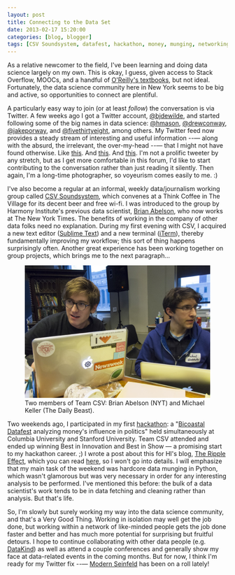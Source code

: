```yaml
---
layout: post
title: Connecting to the Data Set
date: 2013-02-17 15:20:00
categories: [blog, blogger]
tags: [CSV Soundsystem, datafest, hackathon, money, munging, networking, politics, Twitter]
---
```


As a relative newcomer to the field, I've been learning and doing data science largely on my own. This is okay, I guess, given access to Stack Overflow, MOOCs, and a handful of [O'Reilly's textbooks](http://shop.oreilly.com/category/get/data-science-kit.do), but not ideal. Fortunately, the data science community here in New York seems to be big and active, so opportunities to connect are plentiful.

A particularly easy way to join (or at least _follow_) the conversation is via Twitter. A few weeks ago I got a Twitter account, [@bjdewilde](https://twitter.com/bjdewilde), and started following some of the big names in data science: [@hmason](https://twitter.com/hmason), [@drewconway](https://twitter.com/drewconway), [@jakeporway](https://twitter.com/jakeporway), and [@fivethirtyeight](https://twitter.com/fivethirtyeight), among others. My Twitter feed now provides a steady stream of interesting and useful information --— along with the absurd, the irrelevant, the over-my-head --— that I might not have found otherwise. Like [this](http://blog.yhathq.com/posts/10-R-packages-I-wish-I-knew-about-earlier.html). And [this](http://intridea.github.com/stately/). And [this](http://datahackermd.com/2013/language-use-on-github/). I'm not a prolific tweeter by any stretch, but as I get more comfortable in this forum, I'd like to start contributing to the conversation rather than just reading it silently. Then again, I'm a long-time photographer, so voyeurism comes easily to me. :)

I've also become a regular at an informal, weekly data/journalism working group called [CSV Soundsystem](http://csvsoundsystem.com/), which convenes at a Think Coffee in The Village for its decent beer and free wi-fi. I was introduced to the group by Harmony Institute's previous data scientist, [Brian Abelson](http://brianabelson.com/), who now works at The New York Times. The benefits of working in the company of other data folks need no explanation. During my first evening with CSV, I acquired a new text editor ([Sublime Text](http://www.sublimetext.com/2)) and a new terminal ([iTerm](http://iterm.sourceforge.net/)), thereby fundamentally improving my workflow; this sort of thing happens surprisingly often. Another great experience has been working together on group projects, which brings me to the next paragraph...

<figure>
  <img src="/assets/images/team_csv_at_hackathon.jpg" alt="team_csv_at_hackathon.jpg" width="600">
  <figcaption>Two members of Team CSV: Brian Abelson (NYT) and Michael Keller (The Daily Beast).</figcaption>
</figure>

Two weekends ago, I participated in my first [hackathon](http://en.wikipedia.org/wiki/Hackathon): a "[Bicoastal Datafest](http://www.bdatafest.computationalreporting.com/) analyzing money's influence in politics" held simultaneously at Columbia University and Stanford University. Team CSV attended and ended up winning Best in Innovation and Best in Show — a promising start to my hackathon career. ;) I wrote a post about this for HI's blog, [The Ripple Effect](http://harmony-institute.org/therippleeffect/), which you can read [here](http://harmony-institute.org/therippleeffect/2013/02/13/hi-data-analysts-make-music-at-bicoastal-datafest/), so I won't go into details. I will emphasize that my main task of the weekend was hardcore data munging in Python, which wasn't glamorous but was very necessary in order for any interesting analysis to be performed. I've mentioned this before: the bulk of a data scientist's work tends to be in data fetching and cleaning rather than analysis. But that's life.

So, I'm slowly but surely working my way into the data science community, and that's a Very Good Thing. Working in isolation may well get the job done, but working within a network of like-minded people gets the job done faster and better and has much more potential for surprising but fruitful detours. I hope to continue collaborating with other data people (e.g. [DataKind](http://datakind.org/)) as well as attend a couple conferences and generally show my face at data-related events in the coming months. But for now, I think I'm ready for my Twitter fix --— [Modern Seinfeld](https://twitter.com/SeinfeldToday) has been on a roll lately!
